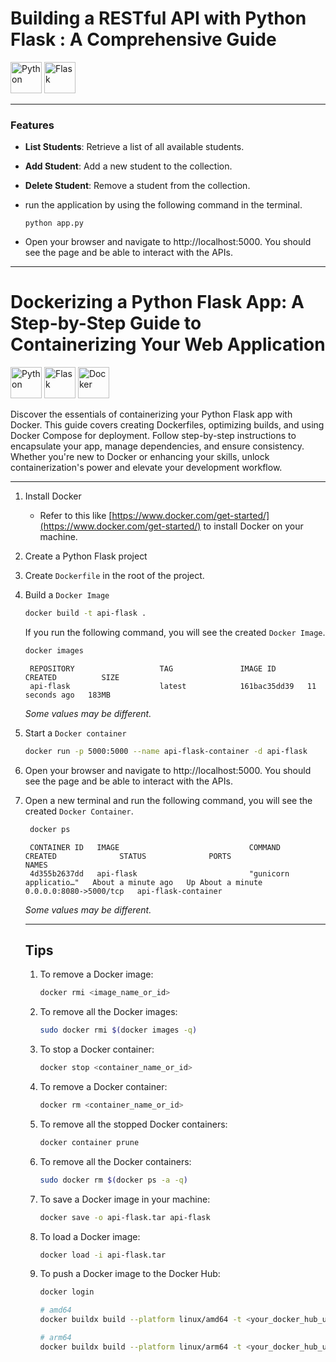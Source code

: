# Building a RESTful API with Python Flask : A Comprehensive Guide
<img src="https://upload.wikimedia.org/wikipedia/commons/c/c3/Python-logo-notext.svg" alt="Python" height="50"/> <img src="https://upload.wikimedia.org/wikipedia/commons/3/3c/Flask_logo.svg" alt="Flask" height="50"/> 


---

### Features
- **List Students**: Retrieve a list of all available students.
- **Add Student**: Add a new student to the collection.
- **Delete Student**: Remove a student from the collection.



-  run the application by using the following command in the terminal.
    ```shell
    python app.py
    ```

-  Open your browser and navigate to http://localhost:5000. You should see the page and be able to interact with the APIs.

---
# Dockerizing a Python Flask App: A Step-by-Step Guide to Containerizing Your Web Application
<img src="https://upload.wikimedia.org/wikipedia/commons/c/c3/Python-logo-notext.svg" alt="Python" height="50"/> <img src="https://upload.wikimedia.org/wikipedia/commons/3/3c/Flask_logo.svg" alt="Flask" height="50"/> <img src="https://upload.wikimedia.org/wikipedia/en/f/f4/Docker_logo.svg" alt="Docker" height="50"/>

Discover the essentials of containerizing your Python Flask app with Docker. This guide covers creating Dockerfiles, optimizing builds, and using Docker Compose for deployment. Follow step-by-step instructions to encapsulate your app, manage dependencies, and ensure consistency. Whether you're new to Docker or enhancing your skills, unlock containerization's power and elevate your development workflow.

---

1.  Install Docker
    - Refer to this like [https://www.docker.com/get-started/](https://www.docker.com/get-started/) to install Docker on your machine.
2.  Create a Python Flask project
    
3. Create `Dockerfile` in the root of the project.
   
4. Build a `Docker Image`
   ```bash
   docker build -t api-flask .
   ```
   If you run the following command, you will see the created `Docker Image`.
   ```bash
   docker images
   ```
   ```
    REPOSITORY                   TAG               IMAGE ID       CREATED          SIZE
    api-flask                    latest            161bac35dd39   11 seconds ago   183MB
   ```
   *Some values may be different.*

5. Start a `Docker container`
   ```bash
   docker run -p 5000:5000 --name api-flask-container -d api-flask
   ```
   
6. Open your browser and navigate to http://localhost:5000. You should see the page and be able to interact with the APIs.
   
7. Open a new terminal and run the following command, you will see the created `Docker Container`.
   ```bash
    docker ps
   ```
   ```
    CONTAINER ID   IMAGE                             COMMAND                  CREATED              STATUS              PORTS                    NAMES
    4d355b2637dd   api-flask                         "gunicorn applicatio…"   About a minute ago   Up About a minute   0.0.0.0:8080->5000/tcp   api-flask-container
   ```
   *Some values may be different.*

   ---

   ## Tips   
    1. To remove a Docker image:
        ```bash
        docker rmi <image_name_or_id>
        ```
    2. To remove all the Docker images:
        ```bash
        sudo docker rmi $(docker images -q)
        ```
    3. To stop a Docker container:
        ```bash
        docker stop <container_name_or_id>
        ```
    4. To remove a Docker container:
        ```bash
        docker rm <container_name_or_id>
        ```
    5. To remove all the stopped Docker containers:
        ```bash
        docker container prune
        ```
    6. To remove all the Docker containers:
        ```bash
        sudo docker rm $(docker ps -a -q)
        ```
    7. To save a Docker image in your machine:
        ```bash
        docker save -o api-flask.tar api-flask
        ```
    8. To load a Docker image:
        ```bash
        docker load -i api-flask.tar
        ```
    9. To push a Docker image to the Docker Hub:
        ```bash
        docker login

        # amd64
        docker buildx build --platform linux/amd64 -t <your_docker_hub_username>/api-flask:latest-amd64 --push .
        
        # arm64
        docker buildx build --platform linux/arm64 -t <your_docker_hub_username>/api-flask:latest-arm64 --push .
        ```

